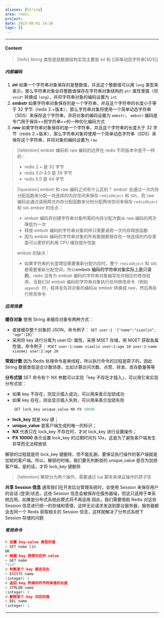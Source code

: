 ```yaml
---
aliases: [String]
area: redis
project: 
date: 2023-08-01 14:56
tags: []
---
```

---
#### Content
> [!info] String 类型底层数据结构实现主要是 int 和 [[简单动态字符串|SDS]]

##### 内部编码
1. ***int***
    如果一个字符串对象保存的是整数值，并且这个整数值可以用 `long` 类型来表示，那么字符串对象会将整数值保存在字符串对象结构的 `ptr` 属性里面（将 `void*` 转换成 `long`），并将字符串对象的编码设置为 `int`
1. ***embstr***
    如果字符串对象保存的是一个字符串，并且这个字符申的长度小于等于 32 字节（redis 2.+版本），那么字符串对象将使用一个简单动态字符串（SDS）来保存这个字符串，并将对象的编码设置为 `embstr`， `embstr` 编码是专门用于保存==短字符串==的一种优化编码方式
1. ***raw***
    如果字符串对象保存的是一个字符串，并且这个字符串的长度大于 32 字节（redis 2.+版本），那么字符串对象将使用一个简单动态字符串（SDS）来保存这个字符串，并将对象的编码设置为 `raw`

> [!attention] embstr 编码和 raw 编码的边界在 redis 不同版本中是不一样的：
> - redis 2.+ 是 32 字节
> - redis 3.0-4.0 是 39 字节
> - redis 5.0 是 44 字节

> [!question] embstr 和 raw 编码之间有什么区别？
> embstr 会通过一次内存分配函数来分配一块连续的内存空间来保存 `redisObject` 和 `SDS`，而 raw 编码会通过调用两次内存分配函数来分别分配两块空间来保存 `redisObject` 和 `SDS`
> embstr 的优点：
> -  embstr 编码将创建字符串对象所需的内存分配次数从 raw 编码的两次降低为一次
> - 释放 embstr 编码的字符串对象同样只需要调用一次内存释放函数
> - 因为 embstr 编码的字符串对象的所有数据都保存在一块连续的内存里面可以更好的利用 CPU 缓存提升性能
> 
> embstr 的缺点：
> - 如果字符串的长度增加需要重新分配内存时，整个 `redisObject` 和 `SDS` 都需要重新分配空间，所以**embstr 编码的字符串对象实际上是只读的**，redis 没有为 embstr 编码的字符串对象编写任何相应的修改程序。当我们对 embstr 编码的字符串对象执行任何修改命令（例如 `append`）时，程序会先将对象的编码从 embstr 转换成 raw，然后再执行修改命令

##### 应用场景
**缓存对象**
使用 String 来缓存对象有两种方式：
- 直接缓存整个对象的 JSON，命令例子： `SET user:1 '{"name":"xiaolin", "age":18}'`
- 采用将 key 进行分离为 user:ID: 属性，采用 MSET 存储，用 MGET 获取各属性值，命令例子： `MSET user:1:name xiaolin user:1:age 18 user:2:name xiaomei user:2:age 20`

**常规计数**
因为 Redis 处理命令是单线程，所以执行命令的过程是原子的。因此 String 数据类型适合计数场景，比如计算访问次数、点赞、转发、库存数量等等

**分布式锁**
SET 命令有个 NX 参数可以实现「key 不存在才插入」，可以用它来实现分布式锁：
- 如果 key 不存在，则显示插入成功，可以用来表示加锁成功
- 如果 key 存在，则会显示插入失败，可以用来表示加锁失败

```cpp
    SET lock_key unique_value NX PX 10000
```
- **lock_key** 就是 key 键；
- **unique_value** 是客户端生成的唯一的标识；
- **NX** 代表只在 lock_key 不存在时，才对 lock_key 进行设置操作；
- **PX 10000** 表示设置 lock_key 的过期时间为 10s，这是为了避免客户端发生异常而无法释放锁

解锁的过程就是将 lock_key 键删除，但不能乱删，要保证执行操作的客户端就是加锁的客户端。所以，解锁的时候，我们要先判断锁的 unique_value 是否为加锁客户端，是的话，才将 lock_key 键删除
> [!attention] 解锁分为两个操作，需要通过 lua 脚本来保证操作的原子性

**共享 Session 信息**
通常我们在开发后台管理系统时，会使用 Session 来保存用户的会话 (登录)状态，这些 Session 信息会被保存在服务器端，但这只适用于单系统应用，如果是分布式系统此模式将不再适用
因此，我们需要借助 Redis 对这些 Session 信息进行统一的存储和管理，这样无论请求发送到那台服务器，服务器都会去同一个 Redis 获取相关的 Session 信息，这样就解决了分布式系统下 Session 存储的问题

##### 常用命令
```cpp
# 设置 key-value 类型的值
> SET name lin
OK
# 根据 key 获得对应的 value
> GET name
"lin"
# 判断某个 key 是否存在
> EXISTS name
(integer) 1
# 返回 key 所储存的字符串值的长度
> STRLEN name
(integer) 3
# 删除某个 key 对应的值
> DEL name
(integer) 1
``` 

---
